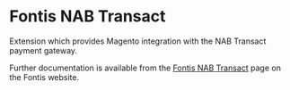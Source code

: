 Fontis NAB Transact
===================

Extension which provides Magento integration with the NAB Transact payment gateway.

Further documentation is available from the [Fontis NAB Transact](http://www.fontis.com.au/magento/extensions/nab-transact) page on the Fontis website.
